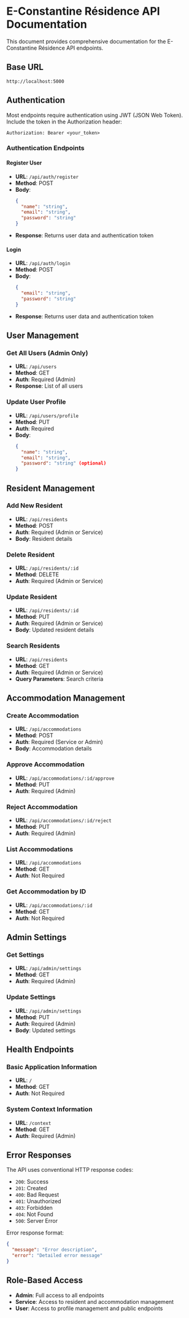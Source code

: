 # E-Constantine Résidence API Documentation

This document provides comprehensive documentation for the E-Constantine Résidence API endpoints.

## Base URL

```
http://localhost:5000
```

## Authentication

Most endpoints require authentication using JWT (JSON Web Token). Include the token in the Authorization header:

```
Authorization: Bearer <your_token>
```

### Authentication Endpoints

#### Register User
- **URL**: `/api/auth/register`
- **Method**: POST
- **Body**:
  ```json
  {
    "name": "string",
    "email": "string",
    "password": "string"
  }
  ```
- **Response**: Returns user data and authentication token

#### Login
- **URL**: `/api/auth/login`
- **Method**: POST
- **Body**:
  ```json
  {
    "email": "string",
    "password": "string"
  }
  ```
- **Response**: Returns user data and authentication token

## User Management

### Get All Users (Admin Only)
- **URL**: `/api/users`
- **Method**: GET
- **Auth**: Required (Admin)
- **Response**: List of all users

### Update User Profile
- **URL**: `/api/users/profile`
- **Method**: PUT
- **Auth**: Required
- **Body**:
  ```json
  {
    "name": "string",
    "email": "string",
    "password": "string" (optional)
  }
  ```

## Resident Management

### Add New Resident
- **URL**: `/api/residents`
- **Method**: POST
- **Auth**: Required (Admin or Service)
- **Body**: Resident details

### Delete Resident
- **URL**: `/api/residents/:id`
- **Method**: DELETE
- **Auth**: Required (Admin or Service)

### Update Resident
- **URL**: `/api/residents/:id`
- **Method**: PUT
- **Auth**: Required (Admin or Service)
- **Body**: Updated resident details

### Search Residents
- **URL**: `/api/residents`
- **Method**: GET
- **Auth**: Required (Admin or Service)
- **Query Parameters**: Search criteria

## Accommodation Management

### Create Accommodation
- **URL**: `/api/accommodations`
- **Method**: POST
- **Auth**: Required (Service or Admin)
- **Body**: Accommodation details

### Approve Accommodation
- **URL**: `/api/accommodations/:id/approve`
- **Method**: PUT
- **Auth**: Required (Admin)

### Reject Accommodation
- **URL**: `/api/accommodations/:id/reject`
- **Method**: PUT
- **Auth**: Required (Admin)

### List Accommodations
- **URL**: `/api/accommodations`
- **Method**: GET
- **Auth**: Not Required

### Get Accommodation by ID
- **URL**: `/api/accommodations/:id`
- **Method**: GET
- **Auth**: Not Required

## Admin Settings

### Get Settings
- **URL**: `/api/admin/settings`
- **Method**: GET
- **Auth**: Required (Admin)

### Update Settings
- **URL**: `/api/admin/settings`
- **Method**: PUT
- **Auth**: Required (Admin)
- **Body**: Updated settings

## Health Endpoints

### Basic Application Information
- **URL**: `/`
- **Method**: GET
- **Auth**: Not Required

### System Context Information
- **URL**: `/context`
- **Method**: GET
- **Auth**: Required (Admin)

## Error Responses

The API uses conventional HTTP response codes:
- `200`: Success
- `201`: Created
- `400`: Bad Request
- `401`: Unauthorized
- `403`: Forbidden
- `404`: Not Found
- `500`: Server Error

Error response format:
```json
{
  "message": "Error description",
  "error": "Detailed error message"
}
```

## Role-Based Access

- **Admin**: Full access to all endpoints
- **Service**: Access to resident and accommodation management
- **User**: Access to profile management and public endpoints